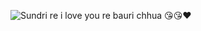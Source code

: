 ![Sundri re i love you re bauri chhua 😘😘❤️](https://github.com/ANILKISAN/file/assets/134995687/14d6277b-7b5a-491d-ba3b-4b91f38f64cc)
